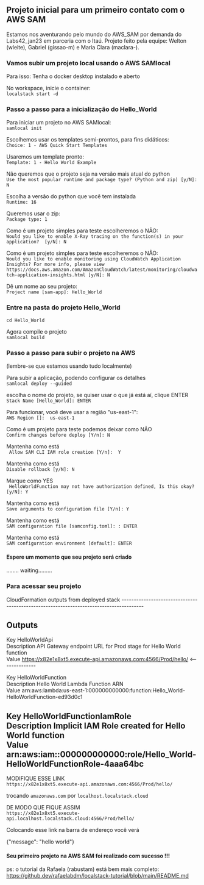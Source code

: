 ## Projeto inicial para um primeiro contato com o AWS SAM

Estamos nos aventurando pelo mundo do AWS_SAM por demanda do Labs42_jan23 em parceria com o Itaú.
Projeto feito pela equipe: Welton (wleite), Gabriel (gissao-m) e Maria Clara (maclara-).

### Vamos subir um projeto local usando o AWS SAMlocal

Para isso:
Tenha o docker desktop instalado e aberto

No workspace, inicie o container:\
`localstack start -d`

### Passo a passo para a inicialização do Hello_World

Para iniciar um projeto no AWS SAMlocal:\
`samlocal init`

Escolhemos usar os templates semi-prontos, para fins didáticos:\
`Choice: 1 - AWS Quick Start Templates`

Usaremos um template pronto:\
`Template: 1 - Hello World Example `

Não queremos que o projeto seja na versão mais atual do python\
`Use the most popular runtime and package type? (Python and zip) [y/N]: N`

Escolha a versão do python que você tem instalada\
`Runtime: 16`

Queremos usar o zip:\
`Package type: 1`

Como é um projeto simples para teste escolheremos o NÃO:\
`Would you like to enable X-Ray tracing on the function(s) in your application?  [y/N]: N`

Como é um projeto simples para teste escolheremos o NÃO:\
`Would you like to enable monitoring using CloudWatch Application Insights? For more info, please view https://docs.aws.amazon.com/AmazonCloudWatch/latest/monitoring/cloudwatch-application-insights.html [y/N]: N`

Dê um nome ao seu projeto:\
`Project name [sam-app]: Hello_World`


### Entre na pasta do projeto Hello_World


`cd Hello_World`

Agora compile o projeto\
`samlocal build`

### Passo a passo para subir o projeto na AWS 
(lembre-se que estamos usando tudo localmente)

Para subir a aplicação, podendo configurar os detalhes\
`samlocal deploy --guided`

escolha o nome do projeto, se quiser usar o que já está aí, clique ENTER\
`Stack Name [Hello_World]: ENTER`

Para funcionar, você deve usar a região "us-east-1": \
`AWS Region []:  us-east-1`

Como é um projeto para teste podemos deixar como NÃO\
`Confirm changes before deploy [Y/n]: N`

Mantenha como está\
` Allow SAM CLI IAM role creation [Y/n]:  Y`

Mantenha como está\
`Disable rollback [y/N]: N`

Marque como YES\
` HelloWorldFunction may not have authorization defined, Is this okay? [y/N]: Y`

Mantenha como está\
`Save arguments to configuration file [Y/n]: Y`

Mantenha como está\
`SAM configuration file [samconfig.toml]: : ENTER`

Mantenha como está\
`SAM configuration environment [default]: ENTER`

#### Espere um momento que seu projeto será criado

........ waiting.........


### Para acessar seu projeto

<p>
CloudFormation outputs from deployed stack
---------------------------------------------------------------------------------------

Outputs                                                                                                            
---------------------------------------------------------------------------------------

Key                 HelloWorldApi                                                                                               
Description         API Gateway endpoint URL for Prod stage for Hello World function                                            
Value               https://x82e1x8xt5.execute-api.amazonaws.com:4566/Prod/hello/    <--------------

Key                 HelloWorldFunction                                                                                          
Description         Hello World Lambda Function ARN                                                                             
Value               arn:aws:lambda:us-east-1:000000000000:function:Hello_World-HelloWorldFunction-ed93d0c1               

Key                 HelloWorldFunctionIamRole                                                                                   
Description         Implicit IAM Role created for Hello World function                                                          
Value               arn:aws:iam::000000000000:role/Hello_World-HelloWorldFunctionRole-4aaa64bc  
-----------------------------------------------------------------------------------
<p>


MODIFIQUE ESSE LINK\
`https://x82e1x8xt5.execute-api.amazonaws.com:4566/Prod/hello/ `


trocando `amazonaws.com` por `localhost.localstack.cloud`

DE MODO QUE FIQUE ASSIM\
`https://x82e1x8xt5.execute-api.localhost.localstack.cloud:4566/Prod/hello/`




Colocando esse link na barra de endereço você verá
<p>
{"message": "hello world"}
<p>



#### Seu primeiro projeto na AWS SAM foi realizado com sucesso !!!

ps: o tutorial da Rafaela (rabustam) está bem mais completo:
https://github.dev/rafaelabdm/localstack-tutorial/blob/main/README.md